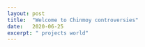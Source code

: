 ```yaml
---
layout: post
title:  "Welcome to Chinmoy controversies"
date:   2020-06-25
excerpt: " projects world"
---
```

